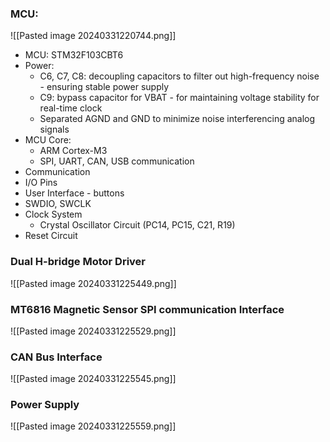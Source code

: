 ### MCU:
![[Pasted image 20240331220744.png]]
- MCU: STM32F103CBT6
- Power: 
	- C6, C7, C8: decoupling capacitors to filter out high-frequency noise - ensuring stable power supply
	- C9: bypass capacitor for VBAT - for maintaining voltage stability for real-time clock
	- Separated AGND and GND to minimize noise interferencing analog signals
- MCU Core:
	- ARM Cortex-M3
	- SPI, UART, CAN, USB communication
- Communication
- I/O Pins
- User Interface - buttons
- SWDIO, SWCLK
- Clock System
	- Crystal Oscillator Circuit (PC14, PC15, C21, R19)
- Reset Circuit
### Dual H-bridge Motor Driver
![[Pasted image 20240331225449.png]]
### MT6816 Magnetic Sensor SPI communication Interface
![[Pasted image 20240331225529.png]]
### CAN Bus Interface
![[Pasted image 20240331225545.png]]
### Power Supply
![[Pasted image 20240331225559.png]]
